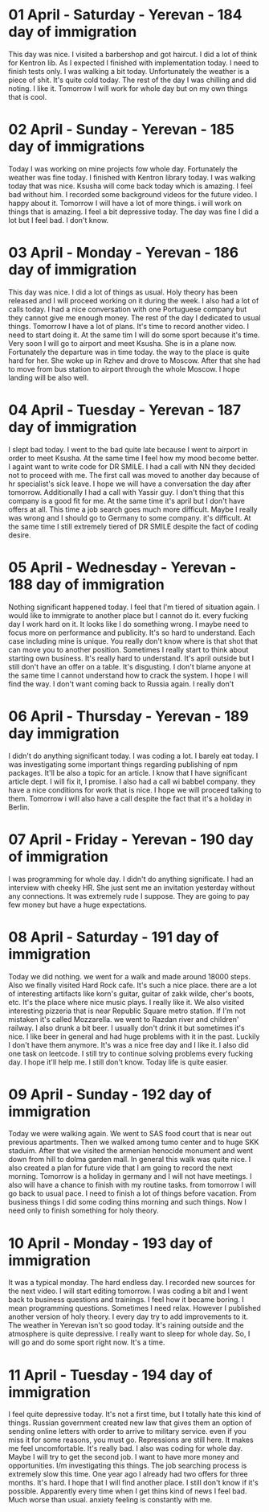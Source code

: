# 01 April - Saturday - Yerevan - 184 day of immigration

This day was nice. I visited a barbershop and got haircut. I did a lot of think for Kentron lib. As I expected I finished with implementation today. I need to finish tests only. I was walking a bit today. Unfortunately the weather is a piece of shit. It's quite cold today. The rest of the day I was chilling and did noting. I like it. Tomorrow I will work for whole day but on my own things that is cool. 

# 02 April - Sunday - Yerevan - 185 day of immigrations

Today I was working on mine projects fow whole day. Fortunately the weather was fine today. I finished with Kentron library today. I was walking today that was nice. Ksusha will come back today which is amazing. I feel bad without him. I recorded some background videos for the future video. I happy about it. Tomorrow I will have a lot of more things. i will work on things that is amazing. I feel a bit depressive today. The day was fine I did a lot but I feel bad. I don't know.

# 03 April - Monday - Yerevan - 186 day of immigration

This day was nice. I did a lot of things as usual. Holy theory has been released and I will proceed working on it during the week. I also had a lot of calls today. I had a nice conversation with one Portuguese company but they cannot give me enough money. The rest of the day I dedicated to usual things. Tomorrow I have a lot of plans. It's time to record another video. I need to start doing it. At the same tim I will do some sport because it's time. Very soon I will go to airport and meet Ksusha. She is in a plane now. Fortunately the departure was in time today. the way to the place is quite hard for her. She woke up in Rzhev and drove to Moscow. After that she had to move from bus station to airport through the whole Moscow. I hope landing will be also well.

# 04 April - Tuesday - Yerevan - 187 day of immigration

I slept bad today. I went to the bad quite late because I went to airport in order to meet Ksusha. At the same time I feel how my mood become better. I againt want to write code for DR SMILE. I had a call with NN they decided not to proceed with me. The first call was moved to another day because of hr specialist's sick leave. I hope we will have a conversation the day after tomorrow. Additionally I had a call with Yassir guy. I don't thing that this company is a good fit for me. At the same time it's april but I don't have offers at all. This time a job search goes much more difficult. Maybe I really was wrong and I should go to Germany to some company. it's difficult. At the same time I still extremely tiered of DR SMILE despite the fact of coding desire.

# 05 April - Wednesday - Yerevan - 188 day of immigration

Nothing significant happened today. I feel that I'm tiered of situation again. I would like to immigrate to another place but I cannot do it. every fucking day I work hard on it. It looks like I do something wrong. I maybe need to focus more on performance and publicity. It's so hard to understand. Each case including mine is unique. You really don't know where is that shot that can move you to another position. Sometimes I really start to think about starting own business. It's really hard to understand. It's april outside but I still don't have an offer on a table. It's disgusting. I don't blame anyone at the same time I cannot understand how to crack the system. I hope I will find the way. I don't want coming back to Russia again. I really don't

# 06 April - Thursday - Yerevan - 189 day immigration

I didn't do anything significant today. I was coding a lot. I barely eat today. I was investigating some important things regarding publishing of npm packages. It'll be also a topic for an article. I know that I have significant article dept. I will fix it, I promise. I also had a call wi babbel company. they have a nice conditions for work that is nice. I hope we will proceed talking to them. Tomorrow i will also have a call despite the fact that it's a holiday in Berlin.

# 07 April - Friday - Yerevan - 190 day of immigration

I was programming for whole day. I didn't do anything significate. I had an interview with cheeky HR. She just sent me an invitation yesterday without any connections. It was extremely rude I suppose. They are going to pay few money but have a huge expectations.

# 08 April - Saturday - 191 day of immigration

Today we did nothing. we went for a walk and made around 18000 steps. Also we finally visited Hard Rock cafe. It's such a nice place. there are a lot of interesting artifacts like korn's guitar, guitar of zakk wilde, cher's boots, etc. It's the place where nice music plays. I really like it. We also visited interesting pizzeria that is near Republic Square metro station. If I'm not mistaken it's called Mozzarella. we went to Razdan river and children' railway. I also drunk a bit beer. I usually don't drink it but sometimes it's nice. I like beer in general and had huge problems with it in the past. Luckily I don't have them anymore. It's was a nice free day and I like it. I also did one task on leetcode. I still try to continue solving problems every fucking day. I hope it'll help me. I still don't know. Today life is quite easier.

# 09 April - Sunday - 192 day of immigration

Today we were walking again. We went to SAS food court that is near out previous apartments. Then we walked among tumo center and to huge SKK staduim. After that we visited the armenian henocide monument and went down from hill to dolma garden mall. In general this walk was quite nice. I also created a plan for future vide that I am going to record the next morning. Tomorrow is a holiday in germany and I will not have meetings. I also will have a chance to finish with my routine tasks. from tomorrow I will go back to usual pace. I need to finish a lot of things before vacation. From business things I did some coding thins morning and such things. Now I need only to finish something for holy theory.

# 10 April - Monday - 193 day of immigration

It was a typical monday. The hard endless day. I recorded new sources for the next video. I will start editing tomorrow. I was coding a bit and I went back to business questions and trainings. I feel how it became boring. I mean programming questions. Sometimes I need relax. However I published another version of holy theory. I every day try to add improvements to it. The weather in Yerevan isn't so good today. It's raining outside and the atmosphere is quite depressive. I really want to sleep for whole day. So, I will go and do some sport right now. It's a time.

# 11 April - Tuesday - 194 day of immigration

I feel quite depressive today. It's not a first time, but I totally hate this kind of things. Russian government created new law that gives them an option of sending online letters with order to arrive to military service. even if you miss it for some reasons, you must go. Repressions are still here. It makes me feel uncomfortable. It's really bad. I also was coding for whole day. Maybe I will try to get the second job. I want to have more money and opportunities. I/m investigating this things. The job searching process is extremely slow this time. One year ago I already had two offers for three months. It's hard. I hope that I will find another place. I still don't know if it's possible. Apparently every time when I get thins kind of news I feel bad. Much worse than usual. anxiety feeling is constantly with me.